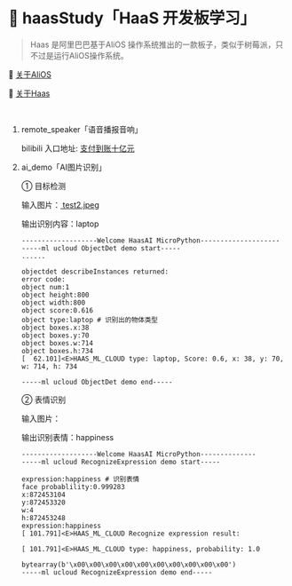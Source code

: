 # 🧰 haasStudy「HaaS 开发板学习」


> Haas 是阿里巴巴基于AliOS 操作系统推出的一款板子，类似于树莓派，只不过是运行AliOS操作系统。

📀 [关于AliOS](https://www.aliyun.com/product/aliosthings?spm=a2cpu.b16145223.0.0.595660b1oZ8mUX)

📱 [关于Haas](https://haas.iot.aliyun.com)

<br>

1. remote_speaker「语音播报音响」

    bilibili 入口地址: [支付到账十亿元](https://www.bilibili.com/video/BV17q4y157AY?share_source=copy_web)

2. ai_demo「AI图片识别」
    
    ① 目标检测

    输入图片：<a href="https://github.com/BugCui/haasStudy/blob/main/ai_demo/solutions/ai_demo/resource/test2.jpeg"> test2.jpeg </a>

    输出识别内容：laptop
    ```
    -------------------Welcome HaasAI MicroPython--------------------
    -----ml ucloud ObjectDet demo start-----
    ......

    objectdet describeInstances returned:
    error code: 
    object num:1
    object height:800
    object width:800
    object score:0.616
    object type:laptop # 识别出的物体类型
    object boxes.x:38
    object boxes.y:70
    object boxes.w:714
    object boxes.h:734
    [  62.101]<E>HAAS_ML_CLOUD type: laptop, Score: 0.6, x: 38, y: 70, w: 714, h: 734

    -----ml ucloud ObjectDet demo end-----
    ```

    ② 表情识别

    输入图片：

    输出识别表情：happiness

    ```
    -------------------Welcome HaasAI MicroPython--------------
    -----ml ucloud RecognizeExpression demo start-----

    expression:happiness # 识别表情
    face probablility:0.999283
    x:872453104
    y:872453320
    w:4
    h:872453248
    expression:happiness
    [ 101.791]<E>HAAS_ML_CLOUD Recognize expression result:

    [ 101.791]<E>HAAS_ML_CLOUD type: happiness, probability: 1.0

    bytearray(b'\x00\x00\x00\x00\x00\x00\x00\x00\x00\x00')
    -----ml ucloud RecognizeExpression demo end-----

    ```